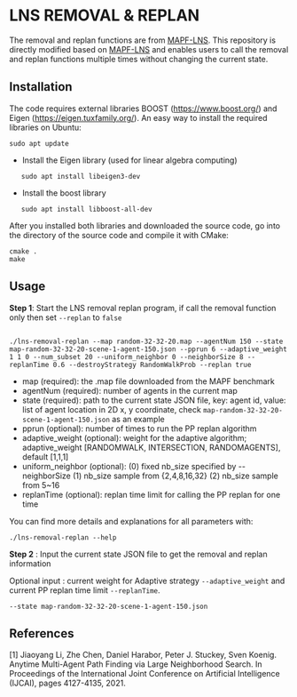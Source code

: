 # LNS REMOVAL & REPLAN

The removal and replan functions are from [MAPF-LNS](https://github.com/Jiaoyang-Li/MAPF-LNS). This repository is directly modified based on [MAPF-LNS](https://github.com/Jiaoyang-Li/MAPF-LNS) and enables users to call the removal and replan functions multiple times without changing the current state.


## Installation 
The code requires external libraries 
BOOST (https://www.boost.org/) and Eigen (https://eigen.tuxfamily.org/). 
An easy way to install the required libraries on Ubuntu:    
```shell script
sudo apt update
```
- Install the Eigen library (used for linear algebra computing)
 ```shell script
    sudo apt install libeigen3-dev
 ```
- Install the boost library 
 ```shell script
    sudo apt install libboost-all-dev
 ```
    
After you installed both libraries and downloaded the source code, 
go into the directory of the source code and compile it with CMake: 

```
cmake .
make 
```
## Usage

**Step 1**: Start the LNS removal replan program, if call the removal function only then set `--replan` to `false`
```shell

./lns-removal-replan --map random-32-32-20.map --agentNum 150 --state map-random-32-32-20-scene-1-agent-150.json --pprun 6 --adaptive_weight 1 1 0 --num_subset 20 --uniform_neighbor 0 --neighborSize 8 --replanTime 0.6 --destroyStrategy RandomWalkProb --replan true

```

- map (required): the .map file downloaded from the MAPF benchmark
- agentNum (required): number of agents in the current map
- state (required): path to the current state JSON file, key: agent id, value: list of agent location in 2D x, y coordinate, check `map-random-32-32-20-scene-1-agent-150.json` as an example
- pprun (optional): number of times to run the PP replan algorithm
- adaptive_weight (optional): weight for the adaptive algorithm; adaptive_weight [RANDOMWALK, INTERSECTION, RANDOMAGENTS], default [1,1,1]
- uniform_neighbor (optional): (0) fixed nb_size specified by --neighborSize (1) nb_size sample from {2,4,8,16,32} (2) nb_size sample from 5~16
- replanTime (optional): replan time limit for calling the PP replan for one time

You can find more details and explanations for all parameters with:

```
./lns-removal-replan --help
```

**Step 2** : Input the current state JSON file to get the removal and replan information 

Optional input : current weight for Adaptive strategy `--adaptive_weight` and current PP replan time limit `--replanTime`. 
```
--state map-random-32-32-20-scene-1-agent-150.json
```

## References
[1] Jiaoyang Li, Zhe Chen, Daniel Harabor, Peter J. Stuckey, Sven Koenig.
Anytime Multi-Agent Path Finding via Large Neighborhood Search.
In Proceedings of the International Joint Conference on Artificial Intelligence (IJCAI), pages 4127-4135, 2021.         

 

 

